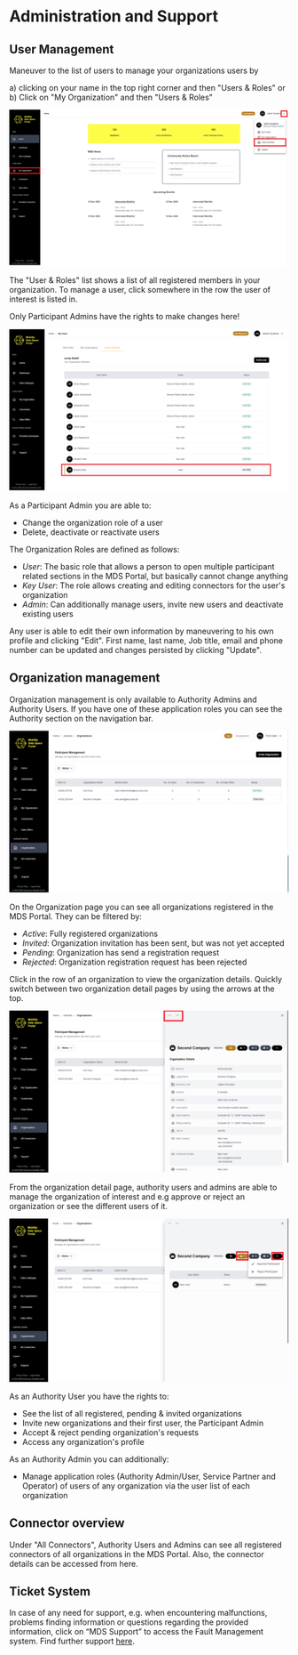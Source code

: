# Administration and Support

## User Management

Maneuver to the list of users to manage your organizations users by

a) clicking on your name in the top right corner and then "Users & Roles"
or b) Click on "My Organization" and then "Users & Roles"

![user-management](images/usermanagmanagement.png)

The "User & Roles" list shows a list of all registered members in your organization.
To manage a user, click somewhere in the row the user of interest is listed in.

Only Participant Admins have the rights to make changes here!
 
![users-list](images/users-list-select-one.png)
  
As a Participant Admin you are able to:

- Change the organization role of a user
- Delete, deactivate or reactivate users

The Organization Roles are defined as follows:

- _User_: The basic role that allows a person to open multiple participant related sections in the MDS Portal, but basically cannot change anything
- _Key User_: The role allows creating and editing connectors for the user's organization
- _Admin_: Can additionally manage users, invite new users and deactivate existing users

Any user is able to edit their own information by maneuvering to his own profile and clicking "Edit". First name, last name, Job title, email and phone number can be updated and changes persisted by clicking "Update".

## Organization management

Organization management is only available to Authority Admins and Authority Users. If you have one of these application roles you can see the Authority section on the navigation bar. 

![organizations-page](images/organizations-page.png)

On the Organization page you can see all organizations registered in the MDS Portal. They can be filtered by:

- _Active_: Fully registered organizations
- _Invited_: Organization invitation has been sent, but was not yet accepted
- _Pending_: Organization has send a registration request
- _Rejected_: Organization registration request has been rejected

Click in the row of an organization to view the organization details. Quickly switch between two organization detail pages by using the arrows at the top.

![organization-detail-page](images/organization-detail-page.png)

From the organization detail page, authority users and admins are able to manage the organization of interest and e.g approve or reject an organization or see the different users of it.

![manage-organizations](images/authority-external-users-list.png)

As an Authority User you have the rights to:

- See the list of all registered, pending & invited organizations
- Invite new organizations and their first user, the Participant Admin
- Accept & reject pending organization's requests 
- Access any organization's profile

As an Authority Admin you can additionally:

  - Manage application roles (Authority Admin/User, Service Partner and Operator) of users of any organization via the user list of each organization

## Connector overview

Under "All Connectors", Authority Users and Admins can see all registered connectors of all organizations in the MDS Portal.
Also, the connector details can be accessed from here.

## Ticket System

In case of any need for support, e.g. when encountering malfunctions, problems finding information or questions regarding the provided information, click on “MDS Support” to access the Fault Management system.
Find further support [here](https://mobility-dataspace.online/).
